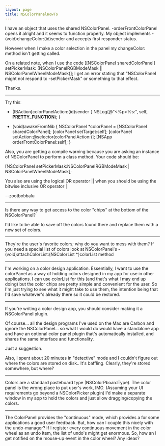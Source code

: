 ```yaml
---
layout: page
title: NSColorPanelHowTo
---
```


I have an object that uses the shared NSColorPanel.      -orderFrontColorPanel opens it alright and it seems to function properly.
My object implements     -(void)changeColor:(id)sender and accepts first responder status.

However when I make a color selection in the panel my     changeColor: method isn't getting called.

On a related note, when I use the code
    [[NSColorPanel sharedColorPanel] setPickerMask: (NSColorPanelRGBModeMask || NSColorPanelWheelModeMask)];
I get an error stating that "NSColorPanel might not respond to -setPickerMask" or something to that effect.

Thanks.

----

Try this:

    

- (IBAction)colorPanelAction:(id)sender {
	NSLog(@"<%p>%s:", self, __PRETTY_FUNCTION__);
}

- (void)awakeFromNib {
	NSColorPanel *colorPanel = [NSColorPanel sharedColorPanel];
	[colorPanel setTarget:self];
	[colorPanel setAction:@selector(colorPanelAction:)];
	[NSApp orderFrontColorPanel:self];
}


Also, you are getting a compile warning because you are asking an instance of     NSColorPanel to perform a class method. Your code should be:

    
[NSColorPanel setPickerMask:NSColorPanelRGBModeMask | NSColorPanelWheelModeMask];


You also are using the logical OR operator     || when you should be using the bitwise inclusive OR operator     |

--zootbobbalu

----

Is there any way to get access to the color "chips" at the bottom of the NSColorPanel?

I'd like to be able to save off the colors found there and replace them with a new set of colors.

----

They're the user's favorite colors; why do you want to mess with them? If you need a special list of colors look at NSColorPanel's     - (void)attachColorList:(NSColorList *)colorList method

----

I'm working on a color design application. Essentially, I want to use the colorPanel as a way of holding colors designed in my app for use in other applications. I can use colorList for this (and that's what I may end up doing) but the color chips are pretty simple and convenient for the user. So I'm just trying to see what it might take to use them, the intention being that I'd save whatever's already there so it could be restored.

----

If you're writing a color design app, you should consider making it a NSColorPanel plugin.

Of course... all the design programs I've used on the Mac are Carbon and ignore the NSColorPanel... so what I would do would have a standalone app and have an optional color panel plugin that's automatically installed, and shares the same interface and functionality. 

Just a suggestion.

Also, I spent about 20 minutes in "detective" mode and I couldn't figure out where the colors are stored on disk.. It's baffling. Clearly, they're stored somewhere, but where?

----

Colors are a standard pasteboard type (NSColorPboardType). The color panel is the wrong place to put user's work, IMO. (Assuming your UI requirements go beyond a NSColorPicker plugin) I'd make a separate window in my app to hold the colors and just allow dragging/copying the colors.

----

The ColorPanel provides the "continuous" mode, which provides a for some applications a good user feedback. But, how can I couple this nicely with the undo-manager? If I register every continuous movement in the color wheel as an undo item, the list of undo's might get enormous. So, how an I get notified on the mouse-up event in the color wheel? Any ideas?

